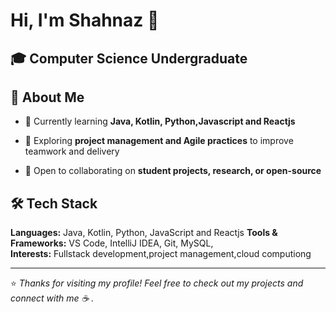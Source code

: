 
# Hi, I'm Shahnaz 👋

🎓 **Computer Science Undergraduate**  
---
## 🚀 About Me
- 🌱 Currently learning **Java, Kotlin, Python,Javascript and Reactjs**
  
- 🎯 Exploring **project management and Agile practices** to improve teamwork and delivery   
   
- 🤝 Open to collaborating on **student projects, research, or open-source**
  
## 🛠️ Tech Stack
**Languages:** Java, Kotlin, Python, JavaScript and Reactjs 
**Tools & Frameworks:** VS Code, IntelliJ IDEA, Git, MySQL,   
**Interests:** Fullstack development,project management,cloud computiong

---
⭐️ *Thanks for visiting my profile! Feel free to check out my projects and connect with me ☕
.*
